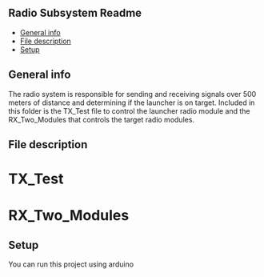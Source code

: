 ## Radio Subsystem Readme 
* [General info](#general-info)
* [File description](#file-description)
* [Setup](#setup)

## General info
The radio system is responsible for sending and receiving signals over 500 meters of distance and determining if the launcher is on target. Included in this folder is the TX_Test file to control the launcher radio module and the RX_Two_Modules that controls the target radio modules.
	
## File description
# TX_Test
# RX_Two_Modules
	
## Setup 
You can run this project using arduino

